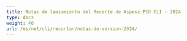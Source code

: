 ```yaml
---
title: Notas de lanzamiento del Recorte de Aspose.PSD CLI - 2024
type: docs
weight: 40
url: /es/net/cli/recortar/notas-de-version-2024/
---
```

